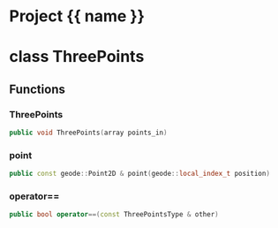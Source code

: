 <script setup>
import {useRoute} from 'vitepress'
const {path} = useRoute()
const tokens = path.split('/')
const words = tokens[2].split('-');
for (let i = 0; i < words.length; i++) {
    words[i] = words[i].charAt(0).toUpperCase() + words[i].slice(1);
    words[i] = words[i].replace('geode', 'Geode')
}
const name = words.join('-');
</script>
# Project {{ name }}

# class ThreePoints


## Functions

### ThreePoints

```cpp
public void ThreePoints(array points_in)
```


### point

```cpp
public const geode::Point2D & point(geode::local_index_t position)
```


### operator==

```cpp
public bool operator==(const ThreePointsType & other)
```




